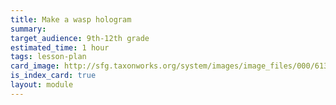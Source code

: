 ```yaml
---
title: Make a wasp hologram 
summary: 
target_audience: 9th-12th grade
estimated_time: 1 hour
tags: lesson-plan 
card_image: http://sfg.taxonworks.org/system/images/image_files/000/613/889/medium/img_1_2.png
is_index_card: true
layout: module
---
```



